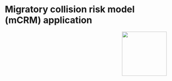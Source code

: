 
# Migratory collision risk model (mCRM) application


<!-- badges: start -->
<img src='images/logo.png' align="right" height="139" />
<!-- badges: end -->